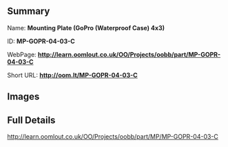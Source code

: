 

## Summary
 
Name: __Mounting Plate (GoPro (Waterproof Case) 4x3)__

ID: __MP-GOPR-04-03-C__

WebPage: __http://learn.oomlout.co.uk/OO/Projects/oobb/part/MP-GOPR-04-03-C__

Short URL: __http://oom.lt/MP-GOPR-04-03-C__


## Images




## Full Details

 http://learn.oomlout.co.uk/OO/Projects/oobb/part/MP/MP-GOPR-04-03-C

